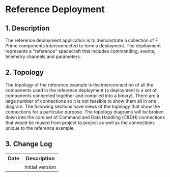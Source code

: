 # Reference Deployment

## 1. Description

The reference deployment application is to demonstrate a collection of F Prime components interconnected to form a deployment. The deployment represents a "reference" spacecraft that includes commanding, events, telemetry channels and parameters.

## 2. Topology

The topology of the reference example is the interconnection of all the components used in the reference deployment (a deployment is a set of components connected together and compiled into a binary). There are a large number of connections so it is not feasible to show them all in one diagram. The following sections have views of the topology that show the connections for a particular purpose. The topology diagrams will be broken down into the core set of Command and Data Handling (C&DH) connections that would be reused from project to project as well as the connections unique to the reference example.

## 3. Change Log

Date       | Description
---------- | -----------
<TODAY> | Initial version



